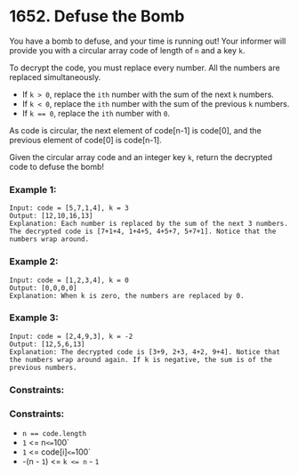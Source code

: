 # 1652. Defuse the Bomb

You have a bomb to defuse, and your time is running out! Your informer will provide you with a circular array code of length of `n` and a key `k`.

To decrypt the code, you must replace every number. All the numbers are replaced simultaneously.

- If `k > 0`, replace the `ith` number with the sum of the next `k` numbers.
- If `k < 0`, replace the `ith` number with the sum of the previous `k` numbers.
- If `k == 0`, replace the `ith` number with `0`.

As code is circular, the next element of code[n-1] is code[0], and the previous element of code[0] is code[n-1].

Given the circular array code and an integer key `k`, return the decrypted code to defuse the bomb!

### Example 1:

```
Input: code = [5,7,1,4], k = 3
Output: [12,10,16,13]
Explanation: Each number is replaced by the sum of the next 3 numbers. The decrypted code is [7+1+4, 1+4+5, 4+5+7, 5+7+1]. Notice that the numbers wrap around.
```

### Example 2:

```
Input: code = [1,2,3,4], k = 0
Output: [0,0,0,0]
Explanation: When k is zero, the numbers are replaced by 0.
```

### Example 3:

```
Input: code = [2,4,9,3], k = -2
Output: [12,5,6,13]
Explanation: The decrypted code is [3+9, 2+3, 4+2, 9+4]. Notice that the numbers wrap around again. If k is negative, the sum is of the previous numbers.
```

### Constraints:

### Constraints:

- `n == code.length`
- `1` <= n` <= `100`
- `1` <= code[i]` <= `100`
- -(n - `1`) <= `k <= n` - `1`
